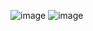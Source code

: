 ![image](https://user-images.githubusercontent.com/69246778/218686501-02adb591-2615-4a6b-93bf-e86865c9d26e.png)
![image](https://user-images.githubusercontent.com/69246778/218686678-67f8454b-de11-4117-81a0-7d42bf303e15.png)
